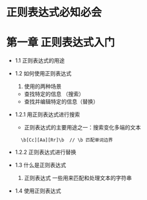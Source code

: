 # 正则表达式必知必会
# 第一章 正则表达式入门

- 1.1 正则表达式的用途

- 1.2 如何使用正则表达式
  1. 使用的两种场景
    - 查找特定的信息 （搜索）
    - 查找并编辑特定的信息（替换） 
- 1.2.1 用正则表达式进行搜索
  - 正则表达式的主要用途之一：搜索变化多端的文本
  ``` 搜索单词car
    \b[Cc][Aa][Rr]\b  // \b 匹配单词边界
  ```
- 1.2.2 正则表达式进行替换

- 1.3 什么是正则表达式
  1. 正则表达式 一些用来匹配和处理文本的字符串

- 1.4 使用正则表达式